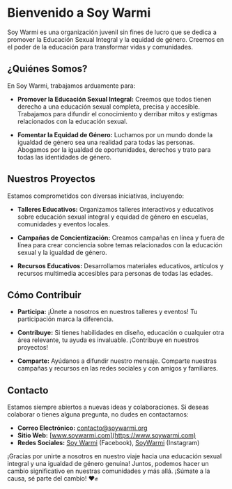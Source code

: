 # Bienvenido a Soy Warmi

Soy Warmi es una organización juvenil sin fines de lucro que se dedica a promover la Educación Sexual Integral y la equidad de género. Creemos en el poder de la educación para transformar vidas y comunidades.

## ¿Quiénes Somos?

En Soy Warmi, trabajamos arduamente para:

- **Promover la Educación Sexual Integral:** Creemos que todos tienen derecho a una educación sexual completa, precisa y accesible. Trabajamos para difundir el conocimiento y derribar mitos y estigmas relacionados con la educación sexual.

- **Fomentar la Equidad de Género:** Luchamos por un mundo donde la igualdad de género sea una realidad para todas las personas. Abogamos por la igualdad de oportunidades, derechos y trato para todas las identidades de género.

## Nuestros Proyectos

Estamos comprometidos con diversas iniciativas, incluyendo:

- **Talleres Educativos:** Organizamos talleres interactivos y educativos sobre educación sexual integral y equidad de género en escuelas, comunidades y eventos locales.

- **Campañas de Concientización:** Creamos campañas en línea y fuera de línea para crear conciencia sobre temas relacionados con la educación sexual y la igualdad de género.

- **Recursos Educativos:** Desarrollamos materiales educativos, artículos y recursos multimedia accesibles para personas de todas las edades.

## Cómo Contribuir

- **Participa:** ¡Únete a nosotros en nuestros talleres y eventos! Tu participación marca la diferencia.

- **Contribuye:** Si tienes habilidades en diseño, educación o cualquier otra área relevante, tu ayuda es invaluable. ¡Contribuye en nuestros proyectos!

- **Comparte:** Ayúdanos a difundir nuestro mensaje. Comparte nuestras campañas y recursos en las redes sociales y con amigos y familiares.

## Contacto

Estamos siempre abiertos a nuevas ideas y colaboraciones. Si deseas colaborar o tienes alguna pregunta, no dudes en contactarnos:

- **Correo Electrónico:** contacto@soywarmi.org
- **Sitio Web:** [www.soywarmi.com](https://www.soywarmi.com)
- **Redes Sociales:** [Soy Warmi](https://www.facebook.com/soywarmi) (Facebook), [SoyWarmi](https://www.instagram.com/soywarmiglobal) (Instagram)

¡Gracias por unirte a nosotros en nuestro viaje hacia una educación sexual integral y una igualdad de género genuina! Juntos, podemos hacer un cambio significativo en nuestras comunidades y más allá. ¡Súmate a la causa, sé parte del cambio! ❤️✊
